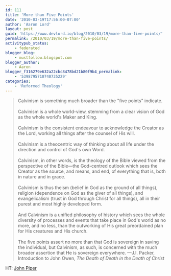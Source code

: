 ```yaml
---
id: 111
title: 'More than Five Points'
date: '2010-03-19T17:56:00-07:00'
author: 'Aaron Lord'
layout: post
guid: 'https://www.devlord.io/blog/2010/03/19/more-than-five-points/'
permalink: /2010/03/19/more-than-five-points/
activitypub_status:
    - federated
blogger_blog:
    - mustfollow.blogspot.com
blogger_author:
    - Aaron
blogger_f316279e632a22cbc8478bd21b80f9b4_permalink:
    - '5398795710740735229'
categories:
    - 'Reformed Theology'
---
```


<blockquote>Calvinism is something much broader than the "five points" indicate.<br /><br />Calvinism is a whole world-view, stemming from a clear vision of God as the whole world's Maker and King.<br /><br />Calvinism is the consistent endeavour to acknowledge the Creator as the Lord, working all things after the counsel of His will.<br /><br />Calvinism is a theocentric way of thinking about all life under the direction and control of God's own Word.<br /><br />Calvinism, in other words, is the theology of the Bible viewed from the perspective of the Bible—the God-centred outlook which sees the Creator as the source, and means, and end, of everything that is, both in nature and in grace.<br /><br />Calvinism is thus theism (belief in God as the ground of all things), religion (dependence on God as the giver of all things), and evangelicalism (trust in God through Christ for all things), all in their purest and most highly developed form.<br /><br />And Calvinism is a unified philosophy of history which sees the whole diversity of processes and events that take place in God's world as no more, and no less, than the outworking of His great preordained plan for His creatures and His church.<br /><br />The five points assert no more than that God is sovereign in saving the individual, but Calvinism, as such, is concerned with the much broader assertion that He is sovereign everywhere.  —J.I. Packer, Introduction to John Owen, <i>The Death of Death in the Death of Christ</i></blockquote>HT: <a href="http://www.desiringgod.org/Blog/2301_beyond_five_points/?utm_source=feedburner&amp;utm_medium=feed&amp;utm_campaign=Feed:+DGBlog+(DG+Blog)&amp;utm_content=Google+Reader">John Piper</a><div class="blogger-post-footer"></div>